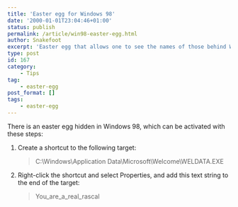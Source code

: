 ```yaml
---
title: 'Easter egg for Windows 98'
date: '2000-01-01T23:04:46+01:00'
status: publish
permalink: /article/win98-easter-egg.html
author: Snakefoot
excerpt: 'Easter egg that allows one to see the names of those behind Windows 98.'
type: post
id: 167
category:
    - Tips
tag:
    - easter-egg
post_format: []
tags:
    - easter-egg
---
```

There is an easter egg hidden in Windows 98, which can be activated with these steps:

1. Create a shortcut to the following target:
   > C:\\Windows\\Application Data\\Microsoft\\Welcome\\WELDATA.EXE
2. Right-click the shortcut and select Properties, and add this text string to the end of the target:
   > You\_are\_a\_real\_rascal